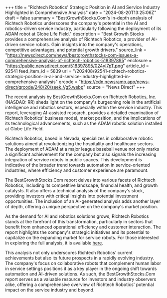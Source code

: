 +++
title = "Richtech Robotics' Strategic Position in AI and Service Industry Highlighted in Comprehensive Analysis"
date = "2024-08-20T13:25:06Z"
draft = false
summary = "BestGrowthStocks.Com's in-depth analysis of Richtech Robotics underscores the company's potential in the AI and robotics-driven service industry, particularly following the deployment of its ADAM robot at Globe Life Field."
description = "Best Growth Stocks provides a comprehensive analysis of Richtech Robotics, a provider of AI-driven service robots. Gain insights into the company's operations, competitive advantages, and potential growth drivers."
source_link = "https://newsdirect.com/news/bestgrowthstocks-com-issues-a-comprehensive-analysis-of-richtech-robotics-518397895"
enclosure = "https://public.newsdirect.com/518397895/024yI7pT.png"
article_id = 92541
feed_item_id = 5839
url = "/202408/92541-richtech-robotics-strategic-position-in-ai-and-service-industry-highlighted-in-comprehensive-analysis"
qrcode = "https://cdn.newsramp.app/news-direct/qrcode/248/20/seek_Vg5.webp"
source = "News Direct"
+++

<p>The recent analysis by BestGrowthStocks.Com on Richtech Robotics, Inc. (NASDAQ: RR) sheds light on the company's burgeoning role in the artificial intelligence and robotics sectors, especially within the service industry. This report, leveraging AI-assisted research, provides a detailed examination of Richtech Robotics' business model, market position, and the implications of its technological advancements, such as the ADAM robotic solution installed at Globe Life Field.</p><p>Richtech Robotics, based in Nevada, specializes in collaborative robotic solutions aimed at revolutionizing the hospitality and healthcare sectors. The deployment of ADAM at a major league baseball venue not only marks a significant achievement for the company but also signals the increasing integration of service robots in public spaces. This development is indicative of the broader trend towards automation in service-oriented industries, where efficiency and customer experience are paramount.</p><p>The BestGrowthStocks.Com report delves into various facets of Richtech Robotics, including its competitive landscape, financial health, and growth catalysts. It also offers a technical analysis of the company's stock, providing investors with critical insights into potential investment opportunities. The inclusion of an AI-generated analysis adds another layer of depth, offering a unique perspective on the company's market position.</p><p>As the demand for AI and robotics solutions grows, Richtech Robotics stands at the forefront of this transformation, particularly in sectors that benefit from enhanced operational efficiency and customer interaction. The report highlights the company's strategic initiatives and its potential to capitalize on the expanding market for service robots. For those interested in exploring the full analysis, it is available <a href='https://bestgrowthstocks.com/access-richtech-robotics-analysis/' rel='nofollow' target='_blank'>here</a>.</p><p>This analysis not only underscores Richtech Robotics' current achievements but also its future prospects in a rapidly evolving industry. The company's focus on collaborative robots that complement human labor in service settings positions it as a key player in the ongoing shift towards automation and AI-driven solutions. As such, the BestGrowthStocks.Com report serves as a valuable resource for investors and industry observers alike, offering a comprehensive overview of Richtech Robotics' potential impact on the service industry and beyond.</p>